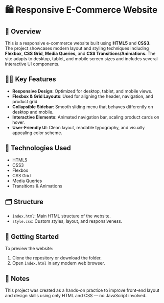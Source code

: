 # 🛍️ Responsive E-Commerce Website

## 📌 Overview
This is a responsive e-commerce website built using **HTML5** and **CSS3**. The project showcases modern layout and styling techniques including **Flexbox**, **CSS Grid**, **Media Queries**, and **CSS Transitions/Animations**. The site adapts to desktop, tablet, and mobile screen sizes and includes several interactive UI components.

## 🧑‍💻 Key Features
- **Responsive Design**: Optimized for desktop, tablet, and mobile views.
- **Flexbox & Grid Layouts**: Used for aligning the header, navigation, and product grid.
- **Collapsible Sidebar**: Smooth sliding menu that behaves differently on desktop and mobile.
- **Interactive Elements**: Animated navigation bar, scaling product cards on hover.
- **User-Friendly UI**: Clean layout, readable typography, and visually appealing color scheme.

## 🔧 Technologies Used
- HTML5
- CSS3
- Flexbox
- CSS Grid
- Media Queries
- Transitions & Animations

## 🗂️ Structure
- `index.html`: Main HTML structure of the website.
- `style.css`: Custom styles, layout, and responsiveness.

## 🚀 Getting Started
To preview the website:
1. Clone the repository or download the folder.
2. Open `index.html` in any modern web browser.

## 📝 Notes
This project was created as a hands-on practice to improve front-end layout and design skills using only HTML and CSS — no JavaScript involved.

